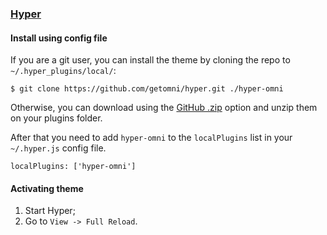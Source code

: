 ### [Hyper](https://hyper.is/)

#### Install using config file

If you are a git user, you can install the theme by cloning the repo to `~/.hyper_plugins/local/`:

    $ git clone https://github.com/getomni/hyper.git ./hyper-omni

Otherwise, you can download using the [GitHub .zip](https://github.com/getomni/hyper/archive/master.zip) option and unzip them on your plugins folder.

After that you need to add `hyper-omni` to the `localPlugins` list in your `~/.hyper.js` config file.

    localPlugins: ['hyper-omni']

#### Activating theme

1.  Start Hyper;
2.  Go to `View -> Full Reload`.
